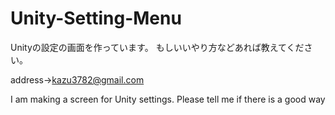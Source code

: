 # Unity-Setting-Menu
Unityの設定の画面を作っています。
もしいいやり方などあれば教えてください。

address→kazu3782@gmail.com

I am making a screen for Unity settings. Please tell me if there is a good way
